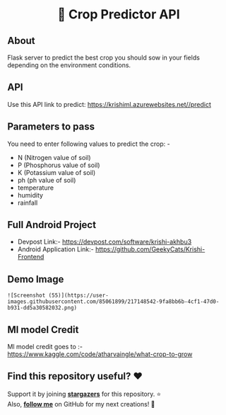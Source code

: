<h1 align="center"> 🚀 Crop Predictor API</h1>

## About
  Flask server to predict the best crop you should sow in your fields depending on the environment conditions.

## API
  Use this API link to predict: https://krishiml.azurewebsites.net//predict
  
  
## Parameters to pass
  You need to enter following values to predict the crop: -
  - N (Nitrogen value of soil)
  - P (Phosphorus value of soil)
  - K (Potassium value of soil)
  - ph (ph value of soil)
  - temperature
  - humidity
  - rainfall

## Full Android Project
  - Devpost Link:- https://devpost.com/software/krishi-akhbu3
  - Android Application Link:- https://github.com/GeekyCats/Krishi-Frontend
  

## Demo Image
    ![Screenshot (55)](https://user-images.githubusercontent.com/85061899/217148542-9fa8bb6b-4cf1-47d0-b931-dd5a30582032.png)

       
## Ml model Credit
  Ml model credit goes to :- https://www.kaggle.com/code/atharvaingle/what-crop-to-grow

## Find this repository useful? :heart:
Support it by joining __[stargazers](https://github.com/GeekyCats/Krishi-Ml-Backend/stargazers)__ for this repository. :star: <br>
Also, __[follow me](https://github.com/AmartyaSingh97)__ on GitHub for my next creations! 🤩


  
